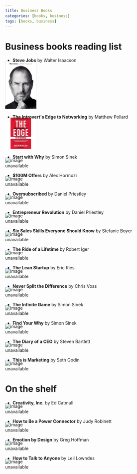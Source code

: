 ```yaml
---
title: Business Books
categories: [books, business]
tags: [books, business]
---
```


<style>
  .image-container {
    float: left;
    margin-right: 20px;
	margin-left: 0px;
	margin-top: -20px;
	width: 100px;
	overflow: hidden;
  }
</style>


Business books reading list
==========

- **Steve Jobs** by Walter Isaacson
<div class="image-container">
<img src="/img/book_covers/stevejobs.jpg" width="100" alt="image unavailable">
</div>
<div style="clear: both;"></div>


- **The Introvert's Edge to Networking** by Matthew Pollard
<div class="image-container">
<img src="/img/book_covers/introvert.jpg" width="100" alt="image unavailable">
</div>
<div style="clear: both;"></div>

- **Start with Why** by Simon Sinek
<div class="image-container">
<img src="/img/book_covers/why.jpg" width="100" alt="image unavailable">
</div>
<div style="clear: both;"></div>

- **$100M Offers** by Alex Hormozi
<div class="image-container">
<img src="/img/book_covers/100moffers.jpg" width="100" alt="image unavailable">
</div>
<div style="clear: both;"></div>

- **Oversubscribed** by Daniel Priestley
<div class="image-container">
<img src="/img/book_covers/oversubscribed.jpg" width="100" alt="image unavailable">
</div>
<div style="clear: both;"></div>

- **Entrepreneur Revolution** by Daniel Priestley
<div class="image-container">
<img src="/img/book_covers/entrepreneur_revolution.jpg" width="100" alt="image unavailable">
</div>
<div style="clear: both;"></div>

- **Six Sales Skills Everyone Should Know** by Stefanie Boyer
<div class="image-container">
<img src="/img/book_covers/sixsales.jpg" width="100" alt="image unavailable">
</div>
<div style="clear: both;"></div>

- **The Ride of a Lifetime** by Robert Iger
<div class="image-container">
<img src="/img/book_covers/rideofalifetime.jpg" width="100" alt="image unavailable">
</div>
<div style="clear: both;"></div>


- **The Lean Startup** by Eric Ries
<div class="image-container">
<img src="/img/book_covers/leanstartup.jpg" width="100" alt="image unavailable">
</div>
<div style="clear: both;"></div>


- **Never Split the Difference** by Chris Voss
<div class="image-container">
<img src="/img/book_covers/neversplit.jpg" width="100" alt="image unavailable">
</div>
<div style="clear: both;"></div>

- **The Infinite Game** by Simon Sinek
<div class="image-container">
<img src="/img/book_covers/infinite.jpg" width="100" alt="image unavailable">
</div>
<div style="clear: both;"></div>

- **Find Your Why** by Simon Sinek
<div class="image-container">
<img src="/img/book_covers/findyourwhy.jpg" width="100" alt="image unavailable">
</div>
<div style="clear: both;"></div>

- **The Diary of a CEO** by Steven Bartlett
<div class="image-container">
<img src="/img/book_covers/diaryceo.jpg" width="100" alt="image unavailable">
</div>
<div style="clear: both;"></div>

- **This is Marketing** by Seth Godin
<div class="image-container">
<img src="/img/book_covers/thisismarketing.jpg" width="100" alt="image unavailable">
</div>
<div style="clear: both;"></div>

On the shelf
============


- **Creativity, Inc.** by  Ed Catmull
<div class="image-container">
<img src="/img/book_covers/creativity.jpg" width="100" alt="image unavailable">
</div>
<div style="clear: both;"></div>

- **How to Be a Power Connector** by  Judy Robinett
<div class="image-container">
<img src="/img/book_covers/powerconnector.jpg" width="100" alt="image unavailable">
</div>
<div style="clear: both;"></div>

- **Emotion by Design** by Greg Hoffman 
<div class="image-container">
<img src="/img/book_covers/emotion.jpg" width="100" alt="image unavailable">
</div>
<div style="clear: both;"></div>

- **How to Talk to Anyone** by Leil Lowndes
<div class="image-container">
<img src="/img/book_covers/howtotalk.jpg" width="100" alt="image unavailable">
</div>
<div style="clear: both;"></div>



